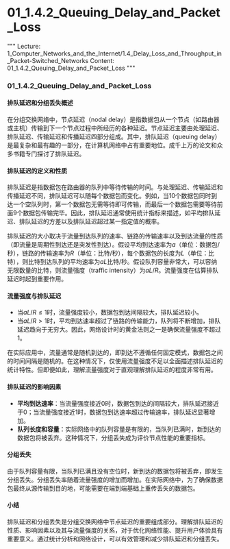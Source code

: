 # 01_1.4.2_Queuing_Delay_and_Packet_Loss

"""
Lecture: 1_Computer_Networks_and_the_Internet/1.4_Delay_Loss_and_Throughput_in_Packet-Switched_Networks
Content: 01_1.4.2_Queuing_Delay_and_Packet_Loss
"""
### 01_1.4.2_Queuing_Delay_and_Packet_Loss

#### 排队延迟和分组丢失概述

在分组交换网络中，节点延迟（nodal delay）是指数据包从一个节点（如路由器或主机）传输到下一个节点过程中所经历的各种延迟。节点延迟主要由处理延迟、排队延迟、传输延迟和传播延迟四部分组成。其中，排队延迟（queuing delay）是最复杂和最有趣的一部分，在计算机网络中占有重要地位。成千上万的论文和众多书籍专门探讨了排队延迟。

#### 排队延迟的定义和性质

排队延迟是指数据包在路由器的队列中等待传输的时间。与处理延迟、传输延迟和传播延迟不同，排队延迟可以随每个数据包而变化。例如，当10个数据包同时到达一个空队列时，第一个数据包无需等待即可传输，而最后一个数据包需要等待前面9个数据包传输完毕。因此，排队延迟通常使用统计指标来描述，如平均排队延迟、排队延迟的方差以及排队延迟超过某一指定值的概率。

排队延迟的大小取决于流量到达队列的速率、链路的传输速率以及到达流量的性质（即流量是周期性到达还是突发性到达）。假设平均到达速率为$a$（单位：数据包/秒），链路的传输速率为$R$（单位：比特/秒），每个数据包的长度为$L$（单位：比特），则比特到达队列的平均速率为$aL$比特/秒。假设队列容量非常大，可以容纳无限数量的比特，则流量强度（traffic intensity）为$aL/R$。流量强度在估算排队延迟时起到重要作用。

#### 流量强度与排队延迟

- 当$aL/R \leq 1$时，流量强度较小，数据包到达间隔较大，排队延迟较小。
- 当$aL/R > 1$时，平均到达速率超过了链路的传输能力，队列将不断增加，排队延迟趋向于无穷大。因此，网络设计时的黄金法则之一是确保流量强度不超过1。

在实际应用中，流量通常是随机到达的，即到达不遵循任何固定模式，数据包之间的时间间隔是随机的。在这种情况下，仅使用流量强度不足以全面描述排队延迟的统计特性。但即便如此，理解流量强度对于直观理解排队延迟的程度非常有用。

#### 排队延迟的影响因素

- **平均到达速率**：当流量强度接近0时，数据包到达的间隔较大，排队延迟接近于0；当流量强度接近1时，数据包到达速率超过传输速率，排队延迟显著增加。
- **队列长度和容量**：实际网络中的队列容量是有限的，当队列已满时，新到达的数据包将被丢弃。这种情况下，分组丢失成为评价节点性能的重要指标。

#### 分组丢失

由于队列容量有限，当队列已满且没有空位时，新到达的数据包将被丢弃，即发生分组丢失。分组丢失率随着流量强度的增加而增加。在实际网络中，为了确保数据包最终从源传输到目的地，可能需要在端到端基础上重传丢失的数据包。

#### 小结

排队延迟和分组丢失是分组交换网络中节点延迟的重要组成部分。理解排队延迟的性质、影响因素以及其与流量强度的关系，对于优化网络性能、提升用户体验具有重要意义。通过统计分析和网络设计，可以有效管理和减少排队延迟和分组丢失。
